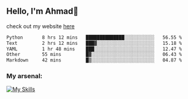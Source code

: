 
## Hello, I'm Ahmad👋

check out my website [here](https://ahmadalwi.com/)

<!--START_SECTION:waka-->

```txt
Python       8 hrs 12 mins   ██████████████░░░░░░░░░░░   56.55 %
Text         2 hrs 12 mins   ███▓░░░░░░░░░░░░░░░░░░░░░   15.18 %
YAML         1 hr 48 mins    ███░░░░░░░░░░░░░░░░░░░░░░   12.47 %
Other        55 mins         █▓░░░░░░░░░░░░░░░░░░░░░░░   06.43 %
Markdown     42 mins         █▒░░░░░░░░░░░░░░░░░░░░░░░   04.87 %
```

<!--END_SECTION:waka-->

### My arsenal:

[![My Skills](https://skillicons.dev/icons?i=js,ts,py,go,react,nextjs,svelte,nodejs,django,tailwind,html,css,sass,firebase,mongodb,postgres,mysql,redis,git,github,docker,vscode,figma,godot)](https://skillicons.dev)

